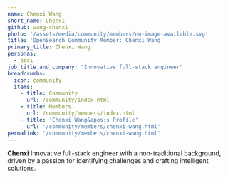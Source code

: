 ```yaml
---
name: Chenxi Wang
short_name: Chenxi
github: wang-chenxi
photo: '/assets/media/community/members/no-image-available.svg'
title: 'OpenSearch Community Member: Chenxi Wang'
primary_title: Chenxi Wang
personas:
  - osci
job_title_and_company: "Innovative full-stack engineer"
breadcrumbs:
  icon: community
  items:
    - title: Community
      url: /community/index.html
    - title: Members
      url: /community/members/index.html
    - title: 'Chenxi Wang&apos;s Profile'
      url: '/community/members/chenxi-wang.html'
permalink: '/community/members/chenxi-wang.html'
---
```


**Chenxi** Innovative full-stack engineer with a non-traditional background, driven by a passion for identifying challenges and crafting intelligent solutions. 